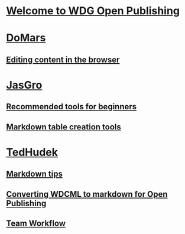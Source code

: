 # [Welcome to WDG Open Publishing](Welcome.md)
# [DoMars]()
## [Editing content in the browser](domars/Directions_To_Update_Existing_Topic_Using_Browser.md)
# [JasGro]()
## [Recommended tools for beginners](jasgro/tools-for-beginners.md)
## [Markdown table creation tools](jasgro/table_creation_tools.md)
# [TedHudek]()
## [Markdown tips](tedhudek/markdown-tips.md)
## [Converting WDCML to markdown for Open Publishing](tedhudek/wdcml-to-open-publish.md)
## [Team Workflow](tedhudek/workflow.md)
